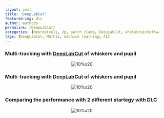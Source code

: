 ```yaml
---
layout: post
title: "DeepLabCut"
featured-img: dlc
author: methods
permalink: /DeepLabCut/
categories: [Neuropixels, 2p, patch clamp, DeepLabCut, wholebrainSoftware, HTS, etc.]
tags: [DeepLabCut, Mathis, machine learning, AI]
---
```


### Multi-tracking with [DeepLabCut](http://www.mousemotorlab.org/deeplabcut) of whiskers and pupil 
<div style="text-align:center"><img
alt="10%x20"
src="{{ site.url }}{{ site.baseurl }}/assets/img/gif/dlcgif.gif"
data-src="{{ site.url }}{{ site.baseurl }}/assets/img/gif/dlcgif.gif"
class="lazyload" /></div>

### Multi-tracking with [DeepLabCut](http://www.mousemotorlab.org/deeplabcut) of whiskers and pupil 
<div style="text-align:center"><img
alt="10%x20"
src="{{ site.url }}{{ site.baseurl }}/assets/img/gif/dlcPupil.gif"
data-src="{{ site.url }}{{ site.baseurl }}/assets/img/gif/dlcPupil.gif"
class="lazyload" /></div>

### Comparing the performance with 2 different startegy with DLC
<div style="text-align:center"><img
alt="10%x20"
src="{{ site.url }}{{ site.baseurl }}/assets/img/tools/dlcPupilComp.jpg"
data-src="{{ site.url }}{{ site.baseurl }}/assets/img/tools/dlcPupilComp.jpg"
class="lazyload" /></div>